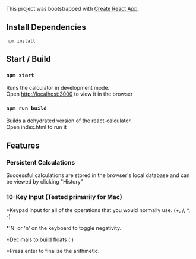 This project was bootstrapped with [Create React App](https://github.com/facebook/create-react-app).

## Install Dependencies

```
npm install
```

## Start / Build

### `npm start`
Runs the calculator in development mode. <br>
Open [http://localhost:3000](http://localhost:3000) to view it in the browser

### `npm run build`
Builds a dehydrated version of the react-calculator. <br>
Open index.html to run it

## Features

### Persistent Calculations
Successful calculations are stored in the browser's local database and can be viewed by clicking "History"

### 10-Key Input (Tested primarily for Mac)
*Keypad input for all of the operations that you would normally use. (+, /, *, -)

*'N' or 'n' on the keyboard to toggle negativity.

*Decimals to build floats (.)

*Press enter to finalize the arithmetic.
